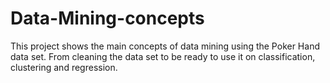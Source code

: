 # Data-Mining-concepts
This project shows the main concepts of data mining using the Poker Hand data set.  From cleaning the data set to be ready to use it on classification, clustering and  regression.
